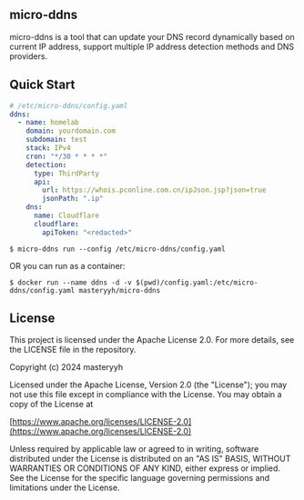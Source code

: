 ## micro-ddns
micro-ddns is a tool that can update your DNS record
dynamically based on current IP address, support multiple
IP address detection methods and DNS providers.

## Quick Start
```yaml
# /etc/micro-ddns/config.yaml
ddns:
  - name: homelab
    domain: yourdomain.com
    subdomain: test
    stack: IPv4
    cron: "*/30 * * * *"
    detection:
      type: ThirdParty
      api:
        url: https://whois.pconline.com.cn/ipJson.jsp?json=true
        jsonPath: ".ip"
    dns:
      name: Cloudflare
      cloudflare:
        apiToken: "<redacted>"
```

```
$ micro-ddns run --config /etc/micro-ddns/config.yaml
```

OR you can run as a container:

```
$ docker run --name ddns -d -v $(pwd)/config.yaml:/etc/micro-ddns/config.yaml masteryyh/micro-ddns
```

## License
This project is licensed under the Apache License 2.0. For more details, see the LICENSE file in the repository.

Copyright (c) 2024 masteryyh

Licensed under the Apache License, Version 2.0 (the "License");
you may not use this file except in compliance with the License.
You may obtain a copy of the License at

[https://www.apache.org/licenses/LICENSE-2.0](https://www.apache.org/licenses/LICENSE-2.0)

Unless required by applicable law or agreed to in writing, software
distributed under the License is distributed on an "AS IS" BASIS,
WITHOUT WARRANTIES OR CONDITIONS OF ANY KIND, either express or implied.
See the License for the specific language governing permissions and
limitations under the License.
